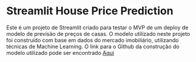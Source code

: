 # Streamlit House Price Prediction

Este é um projeto de Streamlit criado para testar o MVP de um deploy de modelo de previsão de preços de casas.
O modelo utilizado neste projeto foi construído com base em dados do mercado imobiliário, utilizando técnicas de Machine Learning. 
O link para o Github da construção do modelo utilizado pode ser encontrado [Aqui](https://github.com/iCoelho24/House_Price_Prediction)
